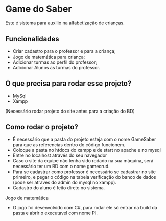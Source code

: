 
# Game do Saber

Este é sistema para auxilio na alfabetização de crianças.

## Funcionalidades

- Criar cadastro para o professor e para a criança;
- Jogo de matemática para criança;
- Adicionar turmas ao perfil do professor;
- Adicionar Alunos as turmas do professor.


## O que precisa para rodar esse projeto?

- MySql
- Xampp

(Necessário rodar projeto do site antes para a criação do BD)

    
## Como rodar o projeto?

- É necessário que a pasta do projeto esteja com o nome GameSaber para que as referencias dentro do código funcionem.
- Coloque a pasta no htdocs do xampp e de start no apache e no mysql
- Entre no localhost através do seu navegador
- Caso o site da equipe não tenha sido rodado na sua máquina, será necessário ter um BD com o nome gamecrud.
- Para se cadastrar como professor é necessário se cadastrar no site primeiro, e pegar o código na tabela verificação do banco de dados (pode ser atraves do admin do mysql no xampp).
- Cadastro do aluno é feito direto no sistema.

Jogo de matemática
- O jogo foi desenvolvido com C#, para rodar ele só entrar na build da pasta e abrir o executavel com nome PI.



